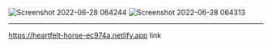 
![Screenshot 2022-06-28 064244](https://user-images.githubusercontent.com/103144996/176087351-d7d43091-2a77-4fa5-8e05-6e8a694e3d01.png)
![Screenshot 2022-06-28 064313](https://user-images.githubusercontent.com/103144996/176087359-f3655282-a7fa-4f53-87d7-819753d1c316.png)

---------------------------------------------------------------------------------------------------------------------
https://heartfelt-horse-ec974a.netlify.app  link 
